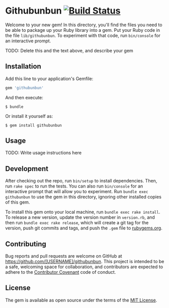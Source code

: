 # Githubunbun [![Build Status](https://travis-ci.org/nyaratakumi/githubunbun.svg?branch=master)](https://travis-ci.org/nyaratakumi/githubunbun)

Welcome to your new gem! In this directory, you'll find the files you need to be able to package up your Ruby library into a gem. Put your Ruby code in the file `lib/githubunbun`. To experiment with that code, run `bin/console` for an interactive prompt.

TODO: Delete this and the text above, and describe your gem

## Installation

Add this line to your application's Gemfile:

```ruby
gem 'githubunbun'
```

And then execute:

    $ bundle

Or install it yourself as:

    $ gem install githubunbun

## Usage

TODO: Write usage instructions here

## Development

After checking out the repo, run `bin/setup` to install dependencies. Then, run `rake spec` to run the tests. You can also run `bin/console` for an interactive prompt that will allow you to experiment. Run `bundle exec githubunbun` to use the gem in this directory, ignoring other installed copies of this gem.

To install this gem onto your local machine, run `bundle exec rake install`. To release a new version, update the version number in `version.rb`, and then run `bundle exec rake release`, which will create a git tag for the version, push git commits and tags, and push the `.gem` file to [rubygems.org](https://rubygems.org).

## Contributing

Bug reports and pull requests are welcome on GitHub at https://github.com/[USERNAME]/githubunbun. This project is intended to be a safe, welcoming space for collaboration, and contributors are expected to adhere to the [Contributor Covenant](contributor-covenant.org) code of conduct.


## License

The gem is available as open source under the terms of the [MIT License](http://opensource.org/licenses/MIT).
